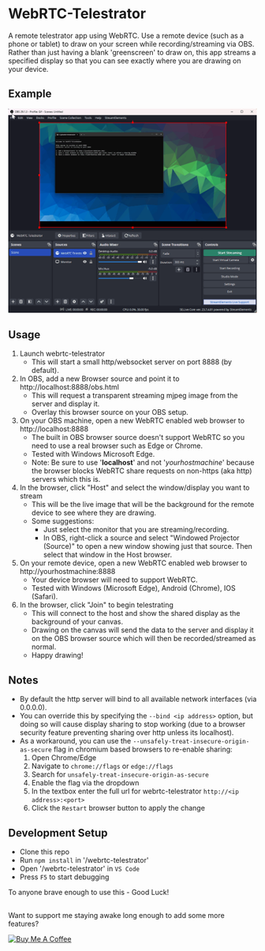 # WebRTC-Telestrator

A remote telestrator app using WebRTC. Use a remote device (such as a phone or tablet) to draw on your screen while recording/streaming via OBS. Rather than just having a blank 'greenscreen' to draw on, this app streams a specified display so that you can see exactly where you are drawing on your device.

## Example

![Usage Demo](WebRTC-Telestrator.gif)

## Usage
1. Launch webrtc-telestrator
    * This will start a small http/websocket server on port 8888 (by default).
1. In OBS, add a new Browser source and point it to http://localhost:8888/obs.html
    * This will request a transparent streaming mjpeg image from the server and display it.
    * Overlay this browser source on your OBS setup.
1. On your OBS machine, open a new WebRTC enabled web browser to http://localhost:8888
    * The built in OBS browser source doesn't support WebRTC so you need to use a real browser such as Edge or Chrome.
    * Tested with Windows Microsoft Edge.
    * Note: Be sure to use '**localhost**' and not '*yourhostmachine*' because the browser blocks WebRTC share requests on non-https (aka http) servers which this is.
1. In the browser, click "Host" and select the window/display you want to stream
    * This will be the live image that will be the background for the remote device to see where they are drawing.
    * Some suggestions:
        * Just select the monitor that you are streaming/recording.
        * In OBS, right-click a source and select "Windowed Projector (Source)" to open a new window showing just that source. Then select that window in the Host browser.
1. On your remote device, open a new WebRTC enabled web browser to http://yourhostmachine:8888
    * Your device browser will need to support WebRTC.
    * Tested with Windows (Microsoft Edge), Android (Chrome), IOS (Safari).
1. In the browser, click "Join" to begin telestrating
    * This will connect to the host and show the shared display as the background of your canvas.
    * Drawing on the canvas will send the data to the server and display it on the OBS browser source which will then be recorded/streamed as normal.
    * Happy drawing!

## Notes
* By default the http server will bind to all available network interfaces (via 0.0.0.0). 
* You can override this by specifying the `--bind <ip address>` option, but doing so will cause display sharing to stop working (due to a browser security feature preventing sharing over http unless its localhost).
* As a workaround, you can use the `--unsafely-treat-insecure-origin-as-secure` flag in chromium based browsers to re-enable sharing:
    1. Open Chrome/Edge
    1. Navigate to `chrome://flags` or `edge://flags`
    1. Search for `unsafely-treat-insecure-origin-as-secure`
    1. Enable the flag via the dropdown
    1. In the textbox enter the full url for webrtc-telestrator `http://<ip address>:<port>`
    1. Click the `Restart` browser button to apply the change


## Development Setup
* Clone this repo
* Run `npm install` in '/webrtc-telestrator'
* Open '/webrtc-telestrator' in `VS Code`
* Press `F5` to start debugging

To anyone brave enough to use this - Good Luck!

##

Want to support me staying awake long enough to add some more features?

<a href="https://www.buymeacoffee.com/blanksourcecode" target="_blank"><img src="https://cdn.buymeacoffee.com/buttons/default-orange.png" alt="Buy Me A Coffee" height="41" width="174"></a>
